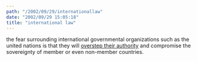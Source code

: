 ```yaml
---
path: "/2002/09/29/internationallaw" 
date: "2002/09/29 15:05:18" 
title: "international law" 
---
```

<p>the fear surrounding international governmental organizations such as the united nations is that they will <a href="http://www.cnn.com/2002/WORLD/europe/09/27/dwarf.throwing/index.html">overstep their authority</a> and compromise the sovereignty of member or even non-member countries.</p>